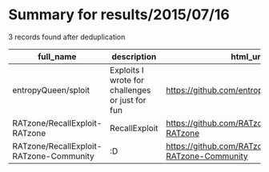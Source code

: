 
# Summary for results/2015/07/16
    
3 records found after deduplication

| full_name | description | html_url | matched_list | matched_count | pushed_at | size | stargazers_count | language | forks_count | vul_ids |
|-----------------------------------------|-------------------------------------------------|------------------------------------------------------------|-----------------------|-----------------|---------------------------|--------|--------------------|------------|---------------|-----------|
| entropyQueen/sploit | Exploits I wrote for challenges or just for fun | https://github.com/entropyQueen/sploit | ['exploit', 'sploit'] | 2 | 2015-07-16 15:04:57+00:00 | 136 | 0 | Python | 0 | [] |
| RATzone/RecallExploit-RATzone | RecallExploit | https://github.com/RATzone/RecallExploit-RATzone | ['exploit'] | 1 | 2015-07-16 23:23:17+00:00 | 407 | 0 | C# | 2 | [] |
| RATzone/RecallExploit-RATzone-Community | :D | https://github.com/RATzone/RecallExploit-RATzone-Community | ['exploit'] | 1 | 2015-07-16 23:59:21+00:00 | 1024 | 0 | C# | 0 | [] |
